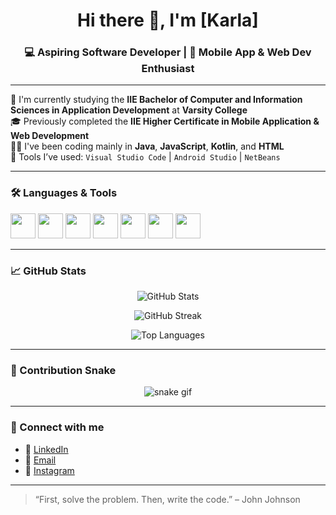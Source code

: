 <h1 align="center">Hi there 👋, I'm [Karla]</h1>
<h3 align="center">💻 Aspiring Software Developer | 📱 Mobile App & Web Dev Enthusiast</h3>

---

🌟 I'm currently studying the **IIE Bachelor of Computer and Information Sciences in Application Development** at **Varsity College**  
🎓 Previously completed the **IIE Higher Certificate in Mobile Application & Web Development**  
👨‍💻 I've been coding mainly in **Java**, **JavaScript**, **Kotlin**, and **HTML**  
🧰 Tools I’ve used: `Visual Studio Code` | `Android Studio` | `NetBeans`

---

### 🛠️ Languages & Tools
<p align="left">
  <img src="https://cdn.jsdelivr.net/gh/devicons/devicon/icons/java/java-original.svg" width="40" height="40"/>
  <img src="https://cdn.jsdelivr.net/gh/devicons/devicon/icons/javascript/javascript-original.svg" width="40" height="40"/>
  <img src="https://cdn.jsdelivr.net/gh/devicons/devicon/icons/kotlin/kotlin-original.svg" width="40" height="40"/>
  <img src="https://cdn.jsdelivr.net/gh/devicons/devicon/icons/html5/html5-original.svg" width="40" height="40"/>
  <img src="https://cdn.jsdelivr.net/gh/devicons/devicon/icons/vscode/vscode-original.svg" width="40" height="40"/>
  <img src="https://cdn.jsdelivr.net/gh/devicons/devicon/icons/androidstudio/androidstudio-original.svg" width="40" height="40"/>
  <img src="https://cdn.jsdelivr.net/gh/devicons/devicon/icons/netbeans/netbeans-original.svg" width="40" height="40"/>
</p>

---

### 📈 GitHub Stats
<p align="center">
  <img src="https://github-readme-stats.vercel.app/api?username=your-github-username&show_icons=true&theme=tokyonight" alt="GitHub Stats" />
</p>
<p align="center">
  <img src="https://github-readme-streak-stats.herokuapp.com/?user=your-github-username&theme=tokyonight" alt="GitHub Streak" />
</p>
<p align="center">
  <img src="https://github-readme-stats.vercel.app/api/top-langs/?username=your-github-username&layout=compact&theme=tokyonight" alt="Top Languages" />
</p>

---

### 🐍 Contribution Snake
<p align="center">
  <img src="https://raw.githubusercontent.com/your-github-username/your-repo-name/output/github-contribution-grid-snake.svg" alt="snake gif" />
</p>

---

### 🔗 Connect with me
- 💼 [LinkedIn](https://www.linkedin.com/in/karla-fernandes-b7381935a)  
- 📧 [Email](mailto:st10456584@vcconnect.edu.za)  
- 📸 [Instagram](https://www.instagram.com/_karlafernandes__/?next=%2F)  



---

> “First, solve the problem. Then, write the code.” – John Johnson

